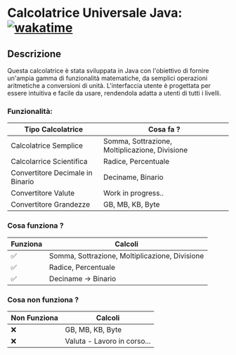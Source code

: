 # Calcolatrice Universale Java: [![wakatime](https://wakatime.com/badge/github/MrArtio/Calcolatrice_Universale_Java.svg)](https://wakatime.com/badge/github/MrArtio/Calcolatrice_Universale_Java)

## Descrizione
Questa calcolatrice è stata sviluppata in Java con l'obiettivo di fornire un'ampia gamma di funzionalità matematiche, da semplici operazioni aritmetiche a conversioni di unità. L'interfaccia utente è progettata per essere intuitiva e facile da usare, rendendola adatta a utenti di tutti i livelli.

### Funzionalità:
| Tipo Calcolatrice               | Cosa fa ?                                             |
|---------------------------------|-------------------------------------------------------|
|Calcolatrice Semplice            | Somma, Sottrazione, Moltiplicazione, Divisione        |
|Calcolarrice Scientifica         | Radice, Percentuale                                   |
|Convertitore Decimale in Binario	| Deciname, Binario                                     |
|Convertitore Valute              | Work in progress..                                    |
|Convertitore Grandezze           | GB, MB, KB, Byte                                      |

### Cosa funziona ?
| Funziona              | Calcoli                                       |
|-----------------------|-----------------------------------------------|
| :white_check_mark: | Somma, Sottrazione, Moltiplicazione, Divisione   |
| :white_check_mark: | Radice, Percentuale                              |
| :white_check_mark: | Deciname -> Binario                              |

### Cosa non funziona ?

| Non Funziona              | Calcoli                                               |
|---------------------------|-------------------------------------------------------|
| :x:                       | GB, MB, KB, Byte                                      |
| :x:                       | Valuta - Lavoro in corso...                           |
